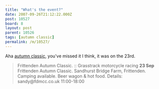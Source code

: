 ```yaml
---
title: "What's the event?"
date: 2007-09-26T21:12:22.000Z
post: 10527
board: 8
layout: post
parent: 10526
tags: [autumn classic]
permalink: /m/10527/
---
```

Aha <a href="/wiki/autumn+classic">autumn classic</a>, you've missed it I think, it was on the 23rd. 
<blockquote>Frittenden Autumn Classic. :: Grasstrack motorcycle racing <b>23 Sep</b> Frittenden Autumn Classic. Sandhurst Bridge Farm, Frittenden. Camping available. Beer wagon & hot food. Details: sandy@fdmcc.co.uk 11:00-18:00 </blockquote>
